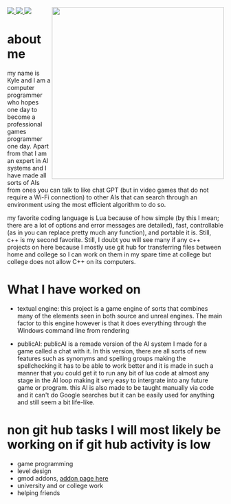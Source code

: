<img align="right" width="400" src="https://i.imgur.com/NYTiCpc.gif">
    
<a href="https://www.linkedin.com/in/kyle-edwards-729475256/">
    <img src="https://img.shields.io/badge/-Linkedin-blue?style=flat-square&logo=linkedin">
</a>
<a href="https://www.linkedin.com/in/kyle-edwards-729475256/">
    <img src="https://img.shields.io/badge/-YouTube-red?style=flat-square&logo=youtube">
</a>
<a href="https://zlabs.webflow.io/">
    <img src="https://img.shields.io/badge/-portfolio-orange?style=flat-square">
</a>

# about me 

my name is Kyle and I am a computer programmer who hopes one day to become a professional games programmer one day. Apart from that I am an expert in AI systems and I have made all sorts of AIs from ones you can talk to like chat GPT (but in video games that do not require a Wi-Fi connection) to other AIs that can search through an environment using the most efficient algorithm to do so.

my favorite coding language is Lua because of how simple (by this I mean; there are a lot of options and error messages are detailed), fast, controllable (as in you can replace pretty much any function), and portable it is. Still, c++ is my second favorite. Still, I doubt you will see many if any c++ projects on here because I mostly use git hub for transferring files between home and college so I can work on them in my spare time at college but college does not allow C++ on its computers.

# What I have worked on
- textual engine: this project is a game engine of sorts that combines many of the elements seen in both source and unreal engines. The main factor to this engine however is that it does everything through the Windows command line from rendering 

- publicAI: publicAI is a remade version of the AI system I made for a game called a chat with it. In this version, there are all sorts of new features such as synonyms and spelling groups making the spellchecking it has to be able to work better and it is made in such a manner that you could get it to run any bit of lua code at almost any stage in the AI loop making it very easy to intergrate into any future game or program. this AI is also made to be taught manually via code and it can't do Google searches but it can be easily used for anything and still seem a bit life-like.


# non git hub tasks I will most likely be working on if git hub activity is low
- game programming
- level design
- gmod addons, [addon page here](https://steamcommunity.com/id/ilikecreepers3334/myworkshopfiles/)
- university and or college work
- helping friends 





